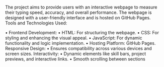 The project aims to provide users with an interactive webpage to measure their typing speed, accuracy, and overall performance.
The webpage is designed with a user-friendly interface and is hosted on GitHub Pages.
Tools and Technologies Used:

• Frontend Development:
  •  HTML: For structuring the webpage.
  • CSS: For styling and enhancing the visual appeal.
  • JavaScript: For dynamic functionality and logic implementation.
  • Hosting Platform: GitHub Pages.
Responsive Design:
  • Ensures compatibility across various devices and screen sizes.
Interactivity:
  • Dynamic elements like skill bars, project previews, and interactive links.
  • Smooth scrolling between sections
